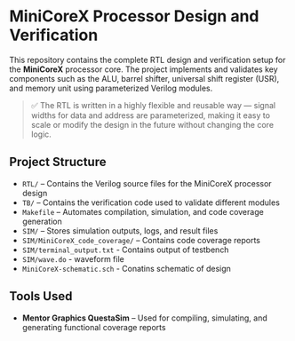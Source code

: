 # MiniCoreX Processor Design and Verification

This repository contains the complete RTL design and verification setup for the **MiniCoreX** processor core. The project implements and validates key components such as the ALU, barrel shifter, universal shift register (USR), and memory unit using parameterized Verilog modules.

> ✅ The RTL is written in a highly flexible and reusable way — signal widths for data and address are parameterized, making it easy to scale or modify the design in the future without changing the core logic.

## Project Structure

- `RTL/` – Contains the Verilog source files for the MiniCoreX processor design
- `TB/` – Contains the verification code used to validate different modules
- `Makefile` – Automates compilation, simulation, and code coverage generation
- `SIM/` – Stores simulation outputs, logs, and result files
- `SIM/MiniCoreX_code_coverage/` – Contains code coverage reports
- `SIM/terminal_output.txt` - Contains output of testbench
- `SIM/wave.do` - waveform file
- `MiniCoreX-schematic.sch` - Conatins schematic of design

## Tools Used

- **Mentor Graphics QuestaSim** – Used for compiling, simulating, and generating functional coverage reports



